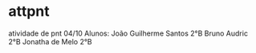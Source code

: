 # attpnt
atividade de pnt 04/10
Alunos: João Guilherme Santos 2°B
        Bruno Audric 2°B
        Jonatha de Melo 2°B
